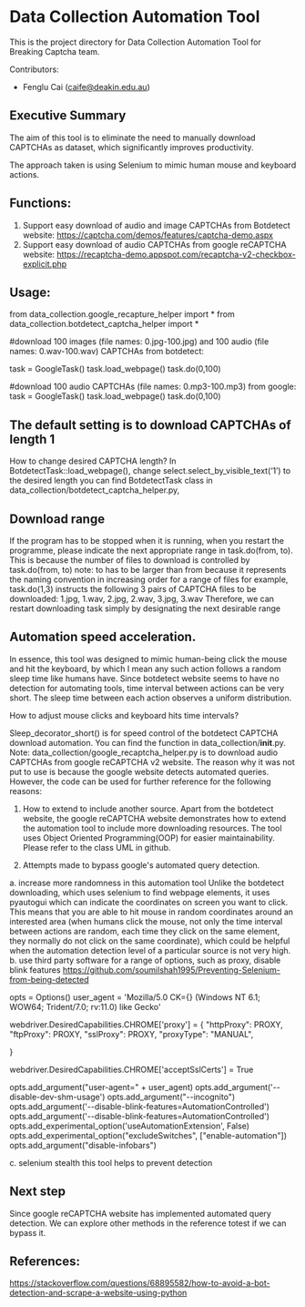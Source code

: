 # Data Collection Automation Tool

This is the project directory for Data Collection Automation Tool for 
Breaking Captcha team.

Contributors:

* Fenglu Cai (caife@deakin.edu.au)

## Executive Summary

The aim of this tool is to eliminate the need to manually download CAPTCHAs
as dataset, which significantly improves productivity.

The approach taken is using Selenium to mimic human mouse and keyboard actions.


## Functions:

1. Support easy download of audio and image CAPTCHAs from Botdetect website:
https://captcha.com/demos/features/captcha-demo.aspx
2. Support easy download of audio CAPTCHAs from google reCAPTCHA website:
https://recaptcha-demo.appspot.com/recaptcha-v2-checkbox-explicit.php

## Usage:

from data_collection.google_recapture_helper import *
from data_collection.botdetect_captcha_helper import *


#download 100 images (file names: 0.jpg-100.jpg) and 100 audio (file names: 0.wav-100.wav) CAPTCHAs from botdetect:
 
task = GoogleTask()
task.load_webpage()
task.do(0,100)

#download 100 audio CAPTCHAs (file names: 0.mp3-100.mp3) from google:
task = GoogleTask()
task.load_webpage()
task.do(0,100)

## The default setting is to download CAPTCHAs of length 1
How to change desired CAPTCHA length?
In BotdetectTask::load_webpage(), change select.select_by_visible_text(‘1’) to the desired length
 you can find BotdetectTask class in data_collection/botdetect_captcha_helper.py,


## Download range 
If the program has to be stopped when it is running, when you restart the programme, please indicate the next appropriate range in task.do(from, to).
This is because the number of files to download is controlled by task.do(from, to) 
note: to has to be larger than from because it represents the naming convention in increasing order for a range of files 
for example, task.do(1,3) instructs the following 3 pairs of  CAPTCHA files to be downloaded:
1.jpg, 1.wav,  2.jpg, 2.wav,  3.jpg, 3.wav
Therefore, we can restart downloading task simply by designating the next desirable range


## Automation speed acceleration.
In essence, this tool was designed to mimic human-being click the mouse and hit the keyboard, by which I mean any such action follows a random sleep time like humans have. Since botdetect website seems to have no detection for automating tools, time interval between actions can be very short. The sleep time between each action observes a uniform distribution.


How to adjust mouse clicks and keyboard hits time intervals?

Sleep_decorator_short() is for speed control of the botdetect CAPTCHA download automation.
You can find the function in data_collection/__init__.py. 
Note: data_collection/google_recaptcha_helper.py is to download audio CAPTCHAs from google reCAPTCHA v2 website. The reason why it was not put to use is because the google website detects automated queries. However, the code can be used for further reference for the following reasons:


1. How to extend to include another source. 
Apart from the botdetect website, the google reCAPTCHA website demonstrates how to extend the automation tool to include more downloading resources. The tool uses Object Oriented Programming(OOP) for easier maintainability. Please refer to the class UML in github.

2. Attempts made to bypass google's automated query detection.

  a. increase more randomness in this automation tool 
Unlike the botdetect downloading, which uses selenium to find webpage elements, it uses pyautogui which can indicate the coordinates on screen you want to click. This means that you are able to hit mouse in random coordinates around an interested area (when humans click the mouse, not only the time interval between actions are random, each time they click on the same element, they normally do not click on the same coordinate),  which could be helpful when the automation detection level of a particular source is not very high. 
  b. use third party software for a range of options, such as proxy, disable blink features 
  https://github.com/soumilshah1995/Preventing-Selenium-from-being-detected
  

  opts = Options()
user_agent = 'Mozilla/5.0 CK={} (Windows NT 6.1; WOW64; Trident/7.0; rv:11.0) like Gecko'

webdriver.DesiredCapabilities.CHROME['proxy'] = {
    "httpProxy": PROXY,
    "ftpProxy": PROXY,
    "sslProxy": PROXY,
    "proxyType": "MANUAL",

}

webdriver.DesiredCapabilities.CHROME['acceptSslCerts'] = True

opts.add_argument("user-agent=" + user_agent)
opts.add_argument('--disable-dev-shm-usage')
opts.add_argument("--incognito")
opts.add_argument('--disable-blink-features=AutomationControlled')
opts.add_argument('--disable-blink-features=AutomationControlled')
opts.add_experimental_option('useAutomationExtension', False)
opts.add_experimental_option("excludeSwitches", ["enable-automation"])
opts.add_argument("disable-infobars")
  
  c. selenium stealth
  this tool helps to prevent detection


## Next step
Since google reCAPTCHA website has implemented automated query detection. We can explore other methods in the reference totest if we can bypass it. 

## References:
https://stackoverflow.com/questions/68895582/how-to-avoid-a-bot-detection-and-scrape-a-website-using-python
